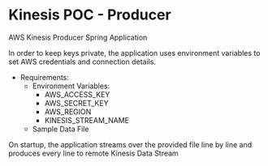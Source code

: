 # Kinesis POC - Producer

AWS Kinesis Producer Spring Application

In order to keep keys private, the application uses environment variables
to set AWS credentials and connection details.

- Requirements:
    - Environment Variables:
        - AWS_ACCESS_KEY
        - AWS_SECRET_KEY
        - AWS_REGION
        - KINESIS_STREAM_NAME
    - Sample Data File
    

On startup, the application streams over the provided file line by line
and produces every line to remote Kinesis Data Stream

    

